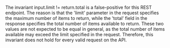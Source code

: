 The invariant input.limit != return.total is a false-positive for this REST endpoint. The reason is that the 'limit' parameter in the request specifies the maximum number of items to return, while the 'total' field in the response specifies the total number of items available to return. These two values are not expected to be equal in general, as the total number of items available may exceed the limit specified in the request. Therefore, this invariant does not hold for every valid request on the API.
